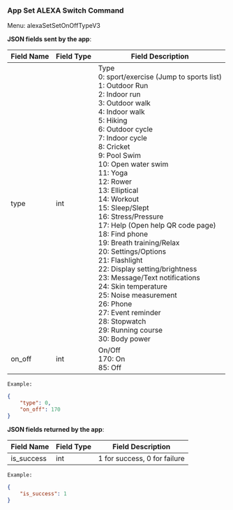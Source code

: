 ### App Set ALEXA Switch Command

Menu: alexaSetSetOnOffTypeV3

**JSON fields sent by the app**:

| Field Name | Field Type | Field Description                                            |
| ---------- | ---------- | ------------------------------------------------------------ |
| type       | int        | Type<br />0: sport/exercise (Jump to sports list)<br />1: Outdoor Run<br />2: Indoor run<br />3: Outdoor walk<br />4: Indoor walk<br />5: Hiking<br />6: Outdoor cycle<br />7: Indoor cycle<br />8: Cricket<br />9: Pool Swim<br />10: Open water swim<br />11: Yoga<br />12: Rower<br />13: Elliptical<br />14: Workout<br />15: Sleep/Slept<br />16: Stress/Pressure<br />17: Help (Open help QR code page)<br />18: Find phone<br />19: Breath training/Relax<br />20: Settings/Options<br />21: Flashlight<br />22: Display setting/brightness<br />23: Message/Text notifications<br />24: Skin temperature<br />25: Noise measurement<br />26: Phone<br />27: Event reminder<br />28: Stopwatch<br />29: Running course<br />30: Body power |
| on_off     | int        | On/Off<br />170: On<br />85: Off                             |

`Example:`

```json
{
    "type": 0,
    "on_off": 170
}
```

**JSON fields returned by the app**:

| Field Name | Field Type | Field Description |
| ---------- | ---------- | ----------------- |
| is_success | int        | 1 for success, 0 for failure |

`Example:`

```json
{
    "is_success": 1
}
```
